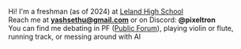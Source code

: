 Hi! I'm a freshman (as of 2024) at [Leland High School](leland.sjusd.org) 
<br/>
Reach me at **yashsethu@gmail.com** or on Discord: **@pixeltron**
<br/>
You can find me debating in PF ([Public Forum](speechanddebate.org)), playing violin or flute, running track, or messing around with AI
